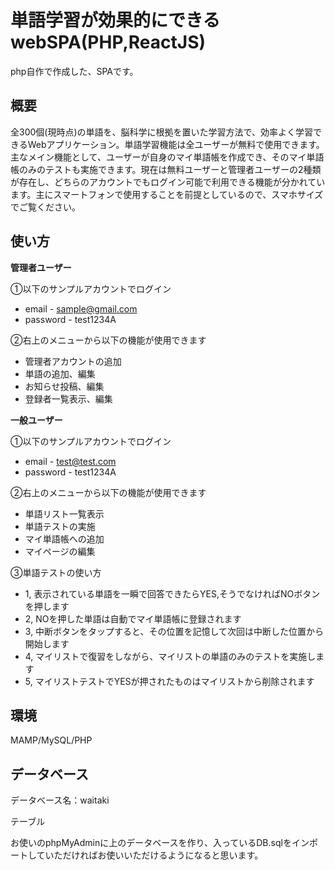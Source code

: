 # 単語学習が効果的にできるwebSPA(PHP,ReactJS)
php自作で作成した、SPAです。

## 概要
全300個(現時点)の単語を、脳科学に根拠を置いた学習方法で、効率よく学習できるWebアプリケーション。単語学習機能は全ユーザーが無料で使用できます。
主なメイン機能として、ユーザーが自身のマイ単語帳を作成でき、そのマイ単語帳のみのテストも実施できます。現在は無料ユーザーと管理者ユーザーの2種類が存在し、どちらのアカウントでもログイン可能で利用できる機能が分かれています。主にスマートフォンで使用することを前提としているので、スマホサイズでご覧ください。

## 使い方
**管理者ユーザー**

①以下のサンプルアカウントでログイン
- email - sample@gmail.com
- password - test1234A

②右上のメニューから以下の機能が使用できます
- 管理者アカウントの追加
- 単語の追加、編集
- お知らせ投稿、編集
- 登録者一覧表示、編集

**一般ユーザー**

①以下のサンプルアカウントでログイン
- email - test@test.com
- password - test1234A

②右上のメニューから以下の機能が使用できます
- 単語リスト一覧表示
- 単語テストの実施
- マイ単語帳への追加
- マイページの編集

③単語テストの使い方
- 1, 表示されている単語を一瞬で回答できたらYES,そうでなければNOボタンを押します
- 2, NOを押した単語は自動でマイ単語帳に登録されます
- 3, 中断ボタンをタップすると、その位置を記憶して次回は中断した位置から開始します
- 4, マイリストで復習をしながら、マイリストの単語のみのテストを実施します
- 5, マイリストテストでYESが押されたものはマイリストから削除されます

## 環境
MAMP/MySQL/PHP

## データベース
データベース名：waitaki

テーブル

お使いのphpMyAdminに上のデータベースを作り、入っているDB.sqlをインポートしていただければお使いいただけるようになると思います。
